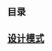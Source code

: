 ## 目录

## [设计模式](https://github.com/yueyuanyang/knowledge/blob/master/java/designPattern/README.md)
